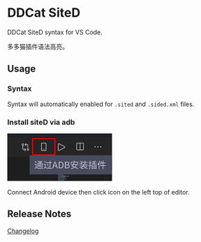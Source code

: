 # DDCat SiteD

DDCat SiteD syntax for VS Code.

多多猫插件语法高亮。

## Usage

### Syntax

Syntax will automatically enabled for `.sited` and `.sided.xml` files.

### Install siteD via adb

![install-via-adb-btn](https://github.com/Yinr/DDCa-SiteD.vscode-ext/blob/master/assets/install-via-adb-btn.png?raw=true)

Connect Android device then click icon on the left top of editor.

## Release Notes

[Changelog](https://github.com/Yinr/DDCa-SiteD.vscode-ext/blob/master/CHANGELOG.md)
